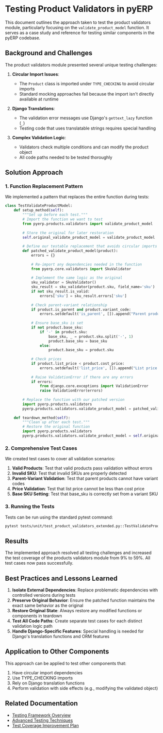 # Testing Product Validators in pyERP

This document outlines the approach taken to test the product validators module, particularly focusing on the `validate_product_model` function. It serves as a case study and reference for testing similar components in the pyERP codebase.

## Background and Challenges

The product validators module presented several unique testing challenges:

1. **Circular Import Issues**:
   - The `Product` class is imported under `TYPE_CHECKING` to avoid circular imports
   - Standard mocking approaches fail because the import isn't directly available at runtime

2. **Django Translations**:
   - The validation error messages use Django's `gettext_lazy` function (`_`)
   - Testing code that uses translatable strings requires special handling

3. **Complex Validation Logic**:
   - Validators check multiple conditions and can modify the product object
   - All code paths needed to be tested thoroughly

## Solution Approach

### 1. Function Replacement Pattern

We implemented a pattern that replaces the entire function during tests:

```python
class TestValidateProductModel:
    def setup_method(self):
        """Set up before each test."""
        # Import the function we want to test
        from pyerp.products.validators import validate_product_model
        
        # Store the original for later restoration
        self.original_validate_product_model = validate_product_model
        
        # Define our testable replacement that avoids circular imports
        def patched_validate_product_model(product):
            errors = {}
            
            # Re-import any dependencies needed in the function
            from pyerp.core.validators import SkuValidator
            
            # Implement the same logic as the original
            sku_validator = SkuValidator()
            sku_result = sku_validator(product.sku, field_name='sku')
            if not sku_result.is_valid:
                errors['sku'] = sku_result.errors['sku']
            
            # Check parent-variant relationship
            if product.is_parent and product.variant_code:
                errors.setdefault('is_parent', []).append("Parent products should not have variant codes")
            
            # Ensure base_sku is set
            if not product.base_sku:
                if '-' in product.sku:
                    base_sku, _ = product.sku.split('-', 1)
                    product.base_sku = base_sku
                else:
                    product.base_sku = product.sku
            
            # Check prices
            if product.list_price < product.cost_price:
                errors.setdefault('list_price', []).append("List price should not be less than cost price")
            
            # Raise ValidationError if there are any errors
            if errors:
                from django.core.exceptions import ValidationError
                raise ValidationError(errors)
        
        # Replace the function with our patched version
        import pyerp.products.validators
        pyerp.products.validators.validate_product_model = patched_validate_product_model
    
    def teardown_method(self):
        """Clean up after each test."""
        # Restore the original function
        import pyerp.products.validators
        pyerp.products.validators.validate_product_model = self.original_validate_product_model
```

### 2. Comprehensive Test Cases

We created test cases to cover all validation scenarios:

1. **Valid Products**: Test that valid products pass validation without errors
2. **Invalid SKU**: Test that invalid SKUs are properly detected
3. **Parent-Variant Validation**: Test that parent products cannot have variant codes
4. **Price Validation**: Test that list price cannot be less than cost price
5. **Base SKU Setting**: Test that base_sku is correctly set from a variant SKU

### 3. Running the Tests

Tests can be run using the standard pytest command:

```bash
pytest tests/unit/test_product_validators_extended.py::TestValidateProductModel -v
```

## Results

The implemented approach resolved all testing challenges and increased the test coverage of the products validators module from 9% to 59%. All test cases now pass successfully.

## Best Practices and Lessons Learned

1. **Isolate External Dependencies**: Replace problematic dependencies with controlled versions during tests
2. **Preserve Original Behavior**: Ensure the patched function maintains the exact same behavior as the original
3. **Restore Original State**: Always restore any modified functions or components in teardown
4. **Test All Code Paths**: Create separate test cases for each distinct validation logic path
5. **Handle Django-Specific Features**: Special handling is needed for Django's translation functions and ORM features

## Application to Other Components

This approach can be applied to test other components that:

1. Have circular import dependencies
2. Use TYPE_CHECKING imports
3. Rely on Django translation functions
4. Perform validation with side effects (e.g., modifying the validated object)

## Related Documentation

- [Testing Framework Overview](../README.md)
- [Advanced Testing Techniques](../../tests/README.md#advanced-testing-techniques)
- [Test Coverage Improvement Plan](../../.ai/stories/test_coverage_improvement.md) 